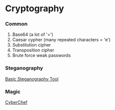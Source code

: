 # Cryptography

### Common
1. Base64 (a lot of '=')
2. Caesar cypher (many repeated characters = 'e')
3. Substitution cipher
4. Transposition cipher
5. Brute force weak passwords

### Steganography
[Basic Steganography Tool](https://futureboy.us/stegano/decinput.html)

### Magic
[CyberChef](https://gchq.github.io/CyberChef/)
